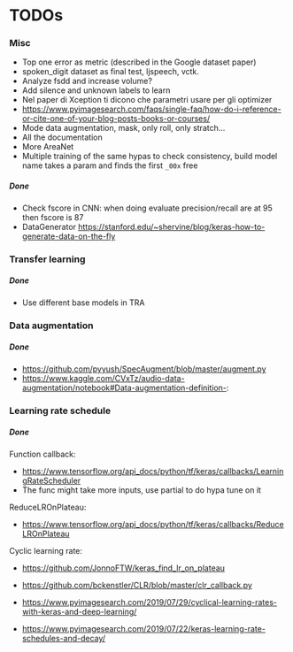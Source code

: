 # TODOs

### Misc

* Top one error as metric (described in the Google dataset paper)
* spoken\_digit dataset as final test, ljspeech, vctk.
* Analyze fsdd and increase volume?
* Add silence and unknown labels to learn
* Nel paper di Xception ti dicono che parametri usare per gli optimizer
* https://www.pyimagesearch.com/faqs/single-faq/how-do-i-reference-or-cite-one-of-your-blog-posts-books-or-courses/
* Mode data augmentation, mask, only roll, only stratch...
* All the documentation
* More AreaNet
* Multiple training of the same hypas to check consistency, build model name takes a param and finds the first `_00x` free

##### Done

* Check fscore in CNN: when doing evaluate precision/recall are at 95 then fscore is 87
* DataGenerator https://stanford.edu/~shervine/blog/keras-how-to-generate-data-on-the-fly

### Transfer learning

##### Done

* Use different base models in TRA

### Data augmentation

##### Done

* https://github.com/pyyush/SpecAugment/blob/master/augment.py
* https://www.kaggle.com/CVxTz/audio-data-augmentation/notebook#Data-augmentation-definition-:

### Learning rate schedule

##### Done

Function callback:

* https://www.tensorflow.org/api_docs/python/tf/keras/callbacks/LearningRateScheduler
* The func might take more inputs, use partial to do hypa tune on it

ReduceLROnPlateau:

* https://www.tensorflow.org/api_docs/python/tf/keras/callbacks/ReduceLROnPlateau

Cyclic learning rate:

* https://github.com/JonnoFTW/keras_find_lr_on_plateau
* https://github.com/bckenstler/CLR/blob/master/clr_callback.py
* https://www.pyimagesearch.com/2019/07/29/cyclical-learning-rates-with-keras-and-deep-learning/

* https://www.pyimagesearch.com/2019/07/22/keras-learning-rate-schedules-and-decay/
